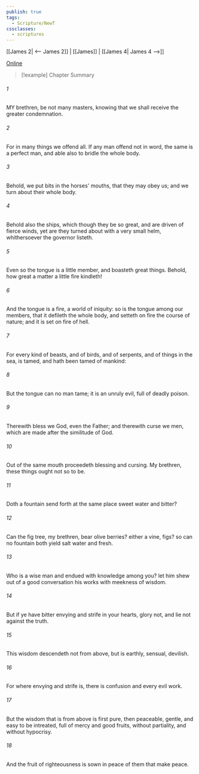 ```yaml
---
publish: true
tags:
  - Scripture/NewT
cssclasses:
  - scriptures
---
```

[[James 2| <-- James 2]] | [[James]] | [[James 4| James 4 -->]]

[Online](https://churchofjesuschrist.org/study/scriptures/nt/james/3?lang=eng)

>[!example] Chapter Summary
>
###### 1
MY brethren, be not many masters, knowing that we shall receive the greater condemnation.
###### 2
For in many things we offend all. If any man offend not in word, the same is a perfect man, and able also to bridle the whole body.
###### 3
Behold, we put bits in the horses' mouths, that they may obey us; and we turn about their whole body.
###### 4
Behold also the ships, which though they be so great, and are driven of fierce winds, yet are they turned about with a very small helm, whithersoever the governor listeth.
###### 5
Even so the tongue is a little member, and boasteth great things. Behold, how great a matter a little fire kindleth!
###### 6
And the tongue is a fire, a world of iniquity: so is the tongue among our members, that it defileth the whole body, and setteth on fire the course of nature; and it is set on fire of hell.
###### 7
For every kind of beasts, and of birds, and of serpents, and of things in the sea, is tamed, and hath been tamed of mankind:
###### 8
But the tongue can no man tame; it is an unruly evil, full of deadly poison.
###### 9
Therewith bless we God, even the Father; and therewith curse we men, which are made after the similitude of God.
###### 10
Out of the same mouth proceedeth blessing and cursing. My brethren, these things ought not so to be.
###### 11
Doth a fountain send forth at the same place sweet water and bitter?
###### 12
Can the fig tree, my brethren, bear olive berries? either a vine, figs? so can no fountain both yield salt water and fresh.
###### 13
Who is a wise man and endued with knowledge among you? let him shew out of a good conversation his works with meekness of wisdom.
###### 14
But if ye have bitter envying and strife in your hearts, glory not, and lie not against the truth.
###### 15
This wisdom descendeth not from above, but is earthly, sensual, devilish.
###### 16
For where envying and strife is, there is confusion and every evil work.
###### 17
But the wisdom that is from above is first pure, then peaceable, gentle, and easy to be intreated, full of mercy and good fruits, without partiality, and without hypocrisy.
###### 18
And the fruit of righteousness is sown in peace of them that make peace.



